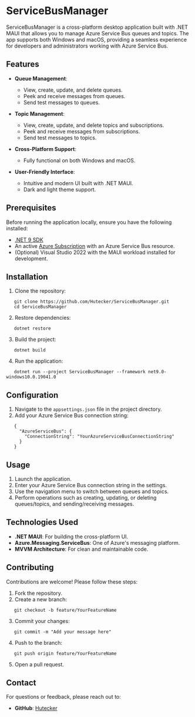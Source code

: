 # ServiceBusManager

ServiceBusManager is a cross-platform desktop application built with .NET MAUI that allows you to manage Azure Service Bus queues and topics. The app supports both Windows and macOS, providing a seamless experience for developers and administrators working with Azure Service Bus.

## Features

- **Queue Management**: 
  - View, create, update, and delete queues.
  - Peek and receive messages from queues.
  - Send test messages to queues.

- **Topic Management**:
  - View, create, update, and delete topics and subscriptions.
  - Peek and receive messages from subscriptions.
  - Send test messages to topics.

- **Cross-Platform Support**:
  - Fully functional on both Windows and macOS.

- **User-Friendly Interface**:
  - Intuitive and modern UI built with .NET MAUI.
  - Dark and light theme support.

## Prerequisites

Before running the application locally, ensure you have the following installed:

- [.NET 9 SDK](https://dotnet.microsoft.com/download/dotnet/9.0)
- An active [Azure Subscription](https://azure.microsoft.com/free/) with an Azure Service Bus resource.
- (Optional) Visual Studio 2022 with the MAUI workload installed for development.

## Installation

1. Clone the repository:
   
```
   git clone https://github.com/Hutecker/ServiceBusManager.git
   cd ServiceBusManager
```

2. Restore dependencies:
   
```
   dotnet restore
```

3. Build the project:
   
```
   dotnet build
```

4. Run the application:
   
```
   dotnet run --project ServiceBusManager --framework net9.0-windows10.0.19041.0
```

## Configuration

1. Navigate to the `appsettings.json` file in the project directory.
2. Add your Azure Service Bus connection string:
   
```
   {
     "AzureServiceBus": {
       "ConnectionString": "YourAzureServiceBusConnectionString"
     }
   }
```

## Usage

1. Launch the application.
2. Enter your Azure Service Bus connection string in the settings.
3. Use the navigation menu to switch between queues and topics.
4. Perform operations such as creating, updating, or deleting queues/topics, and sending/receiving messages.

## Technologies Used

- **.NET MAUI**: For building the cross-platform UI.
- **Azure.Messaging.ServiceBus**: One of Azure's messaging platform.
- **MVVM Architecture**: For clean and maintainable code.

## Contributing

Contributions are welcome! Please follow these steps:

1. Fork the repository.
2. Create a new branch:
   
```
   git checkout -b feature/YourFeatureName
```
3. Commit your changes:
   
```
   git commit -m "Add your message here"
```
4. Push to the branch:
   
```
   git push origin feature/YourFeatureName
```
5. Open a pull request.

## Contact

For questions or feedback, please reach out to:

- **GitHub**: [Hutecker](https://github.com/Hutecker)